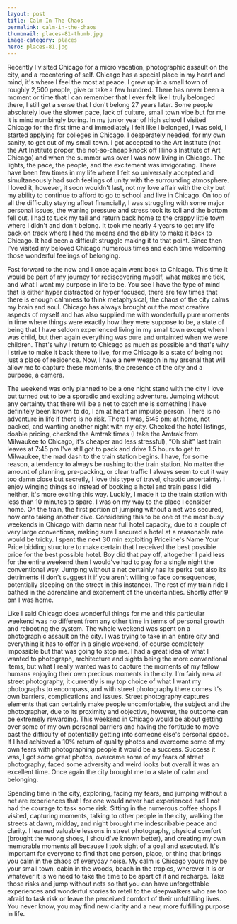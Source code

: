 ```yaml
---
layout: post
title: Calm In The Chaos
permalink: calm-in-the-chaos
thumbnail: places-81-thumb.jpg
image-category: places
hero: places-81.jpg
---
```



Recently I visited Chicago for a micro vacation, photographic assault on the city, and a recentering of self. Chicago has a special place in my heart and mind, it's where I feel the most at peace. I grew up in a small town of roughly 2,500 people, give or take a few hundred. There has never been a moment or time that I can remember that I ever felt like I truly belonged there, I still get a sense that I don't belong 27 years later. Some people absolutely love the slower pace, lack of culture, small town vibe but for me it is mind numbingly boring. In my junior year of high school I visited Chicago for the first time and immediately I felt like I belonged, I was sold, I started applying for colleges in Chicago. I desperately needed, for my own sanity, to get out of my small town. I got accepted to the Art Institute (not the Art Institute proper, the not-so-cheap knock off Illinois Institute of Art Chicago) and when the summer was over I was now living in Chicago. The lights, the pace, the people, and the excitement was invigorating. There have been few times in my life where I felt so universally accepted and simultaneously had such feelings of unity with the surrounding atmosphere.  I loved it, however, it soon wouldn't last, not my love affair with the city but my ability to continue to afford to go to school and live in Chicago. On top of all the difficulty staying afloat financially, I was struggling with some major personal issues, the waning pressure and stress took its toll and the bottom fell out. I had to tuck my tail and return back home to the crappy little town where I didn't and don't belong. It took me nearly 4 years to get my life back on track where I had the means and the ability to make it back to Chicago. It had been a difficult struggle making it to that point. Since then I've visited my beloved Chicago numerous times and each time welcoming those wonderful feelings of belonging.

Fast forward to the now and I once again went back to Chicago. This time it would be part of my journey for rediscovering myself, what makes me tick, and what I want my purpose in life to be. You see I have the type of mind that is either hyper distracted or hyper focused, there are few times that there is enough calmness to think metaphysical, the chaos of the city calms my brain and soul. Chicago has always brought out the most creative aspects of myself and has also supplied me with wonderfully pure moments in time where things were exactly how they were suppose to be, a state of being that I have seldom experienced living in my small town except when I was child, but then again everything was pure and untainted when we were children. That's why I return to Chicago as much as possible and that's why I strive to make it back there to live, for me Chicago is a state of being not just a place of residence. Now, I have a new weapon in my arsenal that will allow me to capture these moments, the presence of the city and a purpose, a camera.

The weekend was only planned to be a one night stand with the city I love but turned out to be a sporadic and exciting adventure. Jumping without any certainty that there will be a net to catch me is something I have definitely been known to do, I am at heart an impulse person. There is no adventure in life if there is no risk. There I was, 5:45 pm: at home, not packed, and wanting another night with my city. Checked the hotel listings, doable pricing, checked the Amtrak times (I take the Amtrak from Milwaukee to Chicago, it's cheaper and less stressful), “Oh shit” last train leaves at 7:45 pm I've still got to pack and drive 1.5 hours to get to Milwaukee, the mad dash to the train station begins. I have, for some reason, a tendency to always be rushing to the train station. No matter the amount of planning, pre-packing, or clear traffic I always seem to cut it way too damn close but secretly, I love this type of travel, chaotic uncertainty. I enjoy winging things so instead of booking a hotel and train pass I did neither, it's more exciting this way. Luckily, I made it to the train station with less than 10 minutes to spare. I was on my way to the place I consider home. On the train, the first portion of jumping without a net was secured, now onto taking another dive. Considering this to be one of the most busy weekends in Chicago with damn near full hotel capacity, due to a couple of very large conventions, making sure I secured a hotel at a reasonable rate would be tricky. I spent the next 30 min exploiting Priceline's Name Your Price bidding structure to make certain that I received the best possible price for the best possible hotel. Boy did that pay off, altogether I paid less for the entire weekend then I would've had to pay for a single night the conventional way. Jumping without a net certainly has its perks but also its detriments (I don't suggest it if you aren't willing to face consequences, potentially sleeping on the street in this instance). The rest of my train ride I bathed in the adrenaline and excitement of the uncertainties. Shortly after 9 pm I was home.

Like I said Chicago does wonderful things for me and this particular weekend was no different from any other time in terms of personal growth and rebooting the system. The whole weekend was spent on a photographic assault on the city. I was trying to take in an entire city and everything it has to offer in a single weekend, of course completely impossible but that was going to stop me. I had a great idea of what I wanted to photograph, architecture and sights being the more conventional items, but what I really wanted was to capture the moments of my fellow humans enjoying their own precious moments in the city. I'm fairly new at street photography, it currently is my top choice of what I want my photographs to encompass, and with street photography there comes it's own barriers, complications and issues. Street photography captures elements that can certainly make people uncomfortable, the subject and the photographer, due to its proximity and objective, however, the outcome can be extremely rewarding. This weekend in Chicago would be about getting over some of my own personal barriers and having the fortitude to move past the difficulty of potentially getting into someone else's personal space. If I had achieved a 10% return of quality photos and overcome some of my own fears with photographing people it would be a success. Success it was, I got some great photos, overcame some of my fears of street photography, faced some adversity and weird looks but overall it was an excellent time. Once again the city brought me to a state of calm and belonging.

Spending time in the city, exploring, facing my fears, and jumping without a net are experiences that I for one would never had experienced had I not had the courage to task some risk. Sitting in the numerous coffee shops I visited, capturing moments, talking to other people in the city, walking the streets at dawn, midday, and night brought me indescribable peace and clarity. I learned valuable lessons in street photography, physical comfort (brought the wrong shoes, I should've known better), and creating my own memorable moments all because I took sight of a goal and executed. It's important for everyone to find that one person, place, or thing that brings you calm in the chaos of everyday noise. My calm is Chicago yours may be your small town, cabin in the woods, beach in the tropics, wherever it is or whatever it is we need to take the time to be apart of it and recharge. Take those risks and jump without nets so that you can have unforgettable experiences and wonderful stories to retell to the sleepwalkers who are too afraid to task risk or leave the perceived comfort of their unfulfilling lives. You never know, you may find new clarity and a new, more fulfilling purpose in life.
